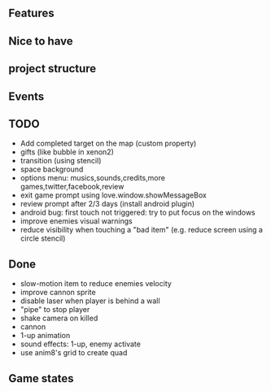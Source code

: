 ## Features

## Nice to have

## project structure

## Events

## TODO

* Add completed target on the map (custom property)
* gifts (like bubble in xenon2)
* transition (using stencil)
* space background
* options menu: musics,sounds,credits,more games,twitter,facebook,review
* exit game prompt using love.window.showMessageBox
* review prompt after 2/3 days (install android plugin)
* android bug: first touch not triggered: try to put focus on the windows
* improve enemies visual warnings
* reduce visibility when touching a "bad item" (e.g. reduce screen using a circle stencil)

## Done
* slow-motion item to reduce enemies velocity
* improve cannon sprite
* disable laser when player is behind a wall
* "pipe" to stop player
* shake camera on killed
* cannon
* 1-up animation
* sound effects: 1-up, enemy activate
* use anim8's grid to create quad

## Game states
